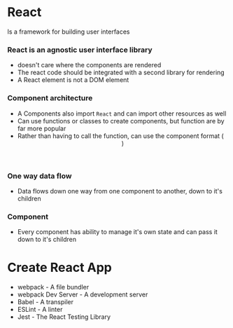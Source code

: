 # React
Is a framework for building user interfaces

### React is an __agnostic__ user interface library 
- doesn't care where the components are rendered
- The react code should be integrated with a second library for rendering
- A React element is not a DOM element

### Component architecture
- A Components also import `React` and can import other resources as well
- Can use functions or classes to create components, but function are by far more popular
- Rather than having to call the function, can use the component format (<Header/>)

### One way data flow
- Data flows down one way from one component to another, down to it's children

### Component
- Every component has ability to manage it's own state and can pass it down to it's children

# Create React App 

- webpack - A file bundler
- webpack Dev Server - A development server
- Babel - A transpiler
- ESLint - A linter
- Jest - The React Testing Library
